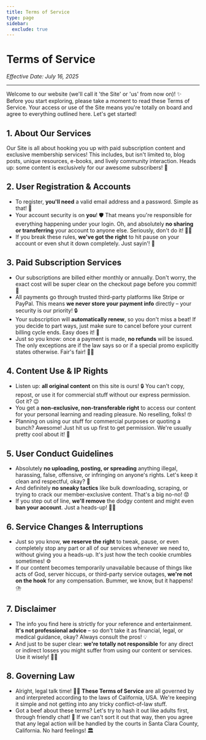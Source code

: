 ```yaml
---
title: Terms of Service
type: page
sidebar:
  exclude: true
---
```

# Terms of Service

*Effective Date: July 16, 2025*

---

Welcome to our website (we'll call it 'the Site' or 'us' from now on)! ✨ Before you start exploring, please take a moment to read these Terms of Service. Your access or use of the Site means you're totally on board and agree to everything outlined here. Let's get started!

## 1. About Our Services
Our Site is all about hooking you up with paid subscription content and exclusive membership services! This includes, but isn't limited to, blog posts, unique resources, e-books, and lively community interaction. Heads up: some content is exclusively for our awesome subscribers! 🌟

## 2. User Registration & Accounts
- To register, **you'll need** a valid email address and a password. Simple as that! 📧
- Your account security is on **you**! 🛡️ That means you're responsible for everything happening under your login. Oh, and absolutely **no sharing or transferring** your account to anyone else. Seriously, don't do it! 🙅‍♀️
- If you break these rules, **we've got the right** to hit pause on your account or even shut it down completely. Just sayin'! 🚫

## 3. Paid Subscription Services
- Our subscriptions are billed either monthly or annually. Don't worry, the exact cost will be super clear on the checkout page before you commit! 💸
- All payments go through trusted third-party platforms like Stripe or PayPal. This means **we never store your payment info** directly – your security is our priority! 🔒
- Your subscription will **automatically renew**, so you don't miss a beat! If you decide to part ways, just make sure to cancel before your current billing cycle ends. Easy does it! 🔄
- Just so you know: once a payment is made, **no refunds** will be issued. The only exceptions are if the law says so or if a special promo explicitly states otherwise. Fair's fair! 🙅‍♂️

## 4. Content Use & IP Rights
- Listen up: **all original content** on this site is ours! 🔒 You can't copy, repost, or use it for commercial stuff without our express permission. Got it? 😉
- You get a **non-exclusive, non-transferable right** to access our content for your personal learning and reading pleasure. No reselling, folks! 🤓
- Planning on using our stuff for commercial purposes or quoting a bunch? Awesome! Just hit us up first to get permission. We're usually pretty cool about it! 🙏

## 5. User Conduct Guidelines
- Absolutely **no uploading, posting, or spreading** anything illegal, harassing, false, offensive, or infringing on anyone's rights. Let's keep it clean and respectful, okay? 🚫
- And definitely **no sneaky tactics** like bulk downloading, scraping, or trying to crack our member-exclusive content. That's a big no-no! 😡
- If you step out of line, **we'll remove** the dodgy content and might even **ban your account**. Just a heads-up! 🙅‍♂️

## 6. Service Changes & Interruptions
- Just so you know, **we reserve the right** to tweak, pause, or even completely stop any part or all of our services whenever we need to, without giving you a heads-up. It's just how the tech cookie crumbles sometimes! ⚙️
- If our content becomes temporarily unavailable because of things like acts of God, server hiccups, or third-party service outages, **we're not on the hook** for any compensation. Bummer, we know, but it happens! ⛈️

## 7. Disclaimer
- The info you find here is strictly for your reference and entertainment. **It's not professional advice** – so don't take it as financial, legal, or medical guidance, okay? Always consult the pros! 💡
- And just to be super clear: **we're totally not responsible** for any direct or indirect losses you might suffer from using our content or services. Use it wisely! 🤷‍♀️

## 8. Governing Law
- Alright, legal talk time! 🧑‍⚖️ **These Terms of Service** are all governed by and interpreted according to the laws of California, USA. We're keeping it simple and not getting into any tricky conflict-of-law stuff.
- Got a beef about these terms? Let's try to hash it out like adults first, through friendly chat! 🤝 If we can't sort it out that way, then you agree that any legal action will be handled by the courts in Santa Clara County, California. No hard feelings! 🏛️
